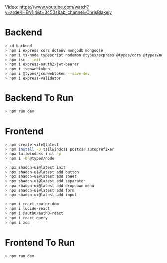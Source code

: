 Video: https://www.youtube.com/watch?v=ardeKHEN1j4&t=3450s&ab_channel=ChrisBlakely

# Backend
```bash
> cd backend
> npm i express cors dotenv mongodb mongoose
> npm i ts-node typescript nodemon @types/express @types/cors @types/node --save-dev
> npx tsc --init
> npm i express-oauth2-jwt-bearer
> npm i jsonwebtoken
> npm i @types/jsonwebtoken --save-dev
> npm i express-validator
```

# Backend To Run
```bash
> npm run dev
```

# Frontend
```bash
> npm create vite@latest
> npm install -D tailwindcss postcss autoprefixer
> npx tailwindcss init -p
> npm i -D @types/node

> npx shadcn-ui@latest init
> npx shadcn-ui@latest add button
> npx shadcn-ui@latest add sheet
> npx shadcn-ui@latest add separator
> npx shadcn-ui@latest add dropdown-menu
> npx shadcn-ui@latest add form
> npx shadcn-ui@latest add input

> npm i react-router-dom
> npm i lucide-react
> npm i @auth0/auth0-react
> npm i react-query
> npm i zod
```

# Frontend To Run
```bash
> npm run dev
```